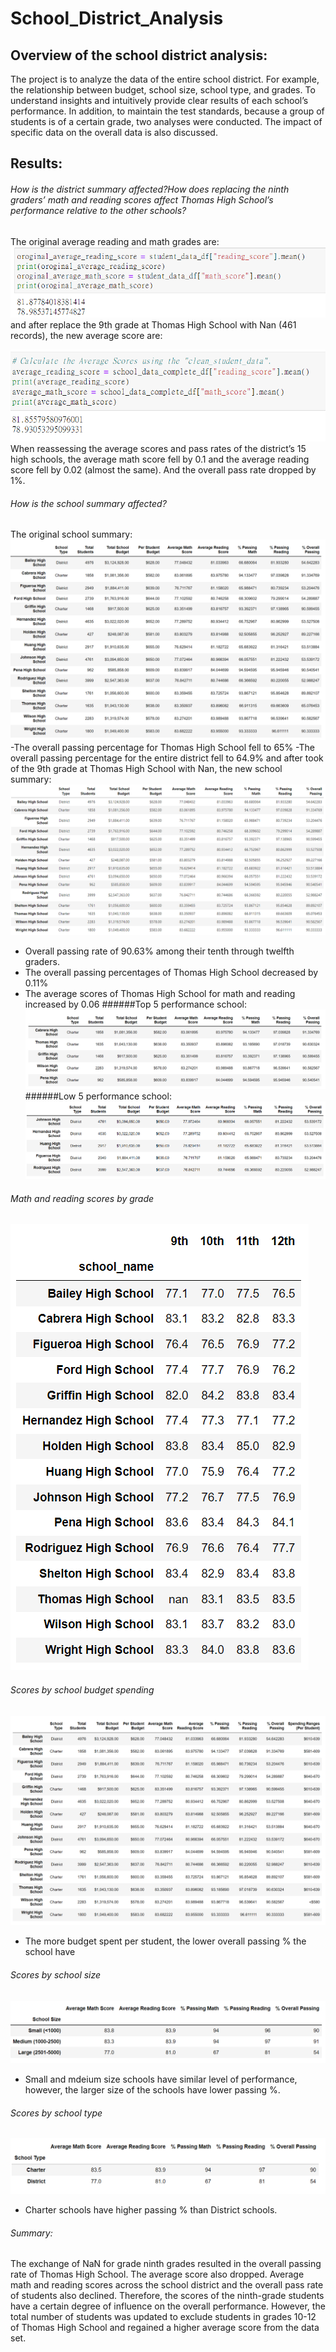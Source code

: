 # School_District_Analysis

## Overview of the school district analysis: 
The project is to analyze the data of the entire school district. For example, the relationship between budget, school size, school type, and grades. To understand insights and intuitively provide clear results of each school’s performance. In addition, to maintain the test standards, because a group of students is of a certain grade, two analyses were conducted. The impact of specific data on the overall data is also discussed.

## Results:


###### How is the district summary affected?How does replacing the ninth graders’ math and reading scores affect Thomas High School’s performance relative to the other schools?
The original average reading and math grades are:
![original](https://github.com/Sirius0531/School_District_Analysis/blob/main/Resources/old_average.PNG)
and after replace the 9th grade at Thomas High School with Nan (461 records), the new average score are:

![new](https://github.com/Sirius0531/School_District_Analysis/blob/main/Resources/new_average.PNG)
When reassessing the average scores and pass rates of the district’s 15 high schools, the average math score fell by 0.1 and the average reading score fell by 0.02 (almost the same). And the overall pass rate dropped by 1%.
###### How is the school summary affected?
The original school summary:
![original](https://github.com/Sirius0531/School_District_Analysis/blob/main/Resources/scool_summary_no9th.PNG)
-The overall passing percentage for Thomas High School fell to 65%
-The overall passing percentage for the entire district fell to 64.9%
and after took of the 9th grade at Thomas High School with Nan, the new school summary:
![new](https://github.com/Sirius0531/School_District_Analysis/blob/main/Resources/scool_summary_9th.PNG)
- Overall passing rate of 90.63% among their tenth through twelfth graders.
- The overall passing percentages of Thomas High School decreased by 0.11%
- The average scores of Thomas High School for math and reading increased by 0.06
######Top 5 performance school:
![new](https://github.com/Sirius0531/School_District_Analysis/blob/main/Resources/top%205.PNG)
######Low 5 performance school:
![new](https://github.com/Sirius0531/School_District_Analysis/blob/main/Resources/low%205.PNG)
###### Math and reading scores by grade
![original](https://github.com/Sirius0531/School_District_Analysis/blob/main/Resources/score_by_grade.PNG)
###### Scores by school budget spending
![original](https://github.com/Sirius0531/School_District_Analysis/blob/main/Resources/grade_by_budget.PNG)
- The more budget spent per student, the lower overall passing % the school have
###### Scores by school size
![original](https://github.com/Sirius0531/School_District_Analysis/blob/main/Resources/grade_by_size.PNG)
- Small and mdeium size schools have similar level of performance, however, the larger size of the schools have lower passing %.
###### Scores by school type
![original](https://github.com/Sirius0531/School_District_Analysis/blob/main/Resources/grade_by_type.PNG)
- Charter schools have higher passing % than District schools.
###### Summary:
 The exchange of NaN for grade ninth grades resulted in the overall passing rate of Thomas High School. The average score also dropped. Average math and reading scores across the school district and the overall pass rate of students also declined. Therefore, the scores of the ninth-grade students have a certain degree of influence on the overall performance. However, the total number of students was updated to exclude students in grades 10-12 of Thomas High School and regained a higher average score from the data set.
